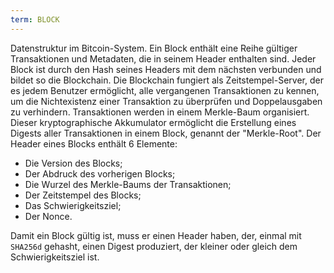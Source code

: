 ```yaml
---
term: BLOCK
---
```


Datenstruktur im Bitcoin-System. Ein Block enthält eine Reihe gültiger Transaktionen und Metadaten, die in seinem Header enthalten sind. Jeder Block ist durch den Hash seines Headers mit dem nächsten verbunden und bildet so die Blockchain. Die Blockchain fungiert als Zeitstempel-Server, der es jedem Benutzer ermöglicht, alle vergangenen Transaktionen zu kennen, um die Nichtexistenz einer Transaktion zu überprüfen und Doppelausgaben zu verhindern. Transaktionen werden in einem Merkle-Baum organisiert. Dieser kryptographische Akkumulator ermöglicht die Erstellung eines Digests aller Transaktionen in einem Block, genannt der "Merkle-Root". Der Header eines Blocks enthält 6 Elemente:
* Die Version des Blocks;
* Der Abdruck des vorherigen Blocks;
* Die Wurzel des Merkle-Baums der Transaktionen;
* Der Zeitstempel des Blocks;
* Das Schwierigkeitsziel;
* Der Nonce.

Damit ein Block gültig ist, muss er einen Header haben, der, einmal mit `SHA256d` gehasht, einen Digest produziert, der kleiner oder gleich dem Schwierigkeitsziel ist.